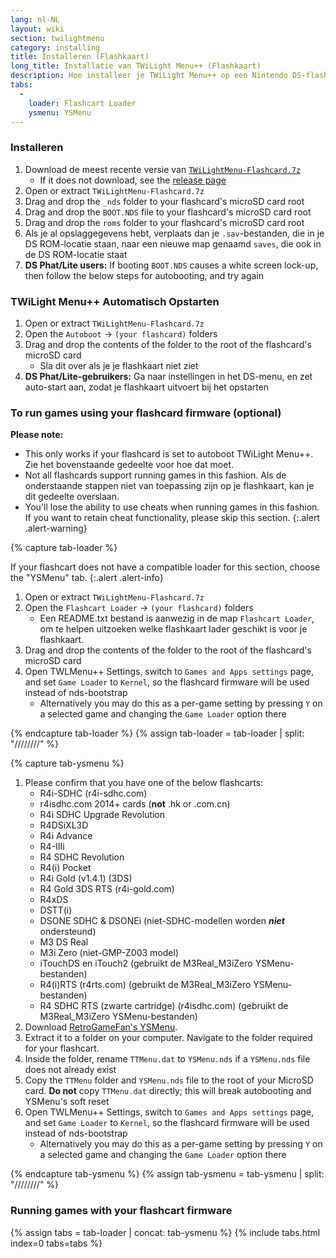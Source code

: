 ```yaml
---
lang: nl-NL
layout: wiki
section: twilightmenu
category: installing
title: Installeren (Flashkaart)
long_title: Installatie van TWiLight Menu++ (Flashkaart)
description: Hoe installeer je TWiLight Menu++ op een Nintendo DS-flashkaart
tabs:
  - 
    loader: Flashcart Loader
    ysmenu: YSMenu
---
```


### Installeren
1. Download de meest recente versie van [`TWiLightMenu-Flashcard.7z`](https://github.com/DS-Homebrew/TWiLightMenu/releases/latest/download/TWiLightMenu-Flashcard.7z)
    - If it does not download, see the [release page](https://github.com/DS-Homebrew/TWiLightMenu/releases/latest)
1. Open or extract `TWiLightMenu-Flashcard.7z`
1. Drag and drop the `_nds` folder to your flashcard's microSD card root
1. Drag and drop the `BOOT.NDS` file to your flashcard's microSD card root
1. Drag and drop the `roms` folder to your flashcard's microSD card root
1. Als je al opslaggegevens hebt, verplaats dan je `.sav`-bestanden, die in je DS ROM-locatie staan, naar een nieuwe map genaamd `saves`, die ook in de DS ROM-locatie staat
1. **DS Phat/Lite users:** If booting `BOOT.NDS` causes a white screen lock-up, then follow the below steps for autobooting, and try again

### TWiLight Menu++ Automatisch Opstarten
1. Open or extract `TWiLightMenu-Flashcard.7z`
1. Open the `Autoboot` -> `(your flashcard)` folders
1. Drag and drop the contents of the folder to the root of the flashcard's microSD card
    - Sla dit over als je je flashkaart niet ziet
1. **DS Phat/Lite-gebruikers:** Ga naar instellingen in het DS-menu, en zet auto-start aan, zodat je flashkaart uitvoert bij het opstarten

### To run games using your flashcard firmware (optional)

**Please note:**
- This only works if your flashcard is set to autoboot TWiLight Menu++. Zie het bovenstaande gedeelte voor hoe dat moet.
- Not all flashcards support running games in this fashion. Als de onderstaande stappen niet van toepassing zijn op je flashkaart, kan je dit gedeelte overslaan.
- You'll lose the ability to use cheats when running games in this fashion. If you want to retain cheat functionality, please skip this section.
{:.alert .alert-warning}

{% capture tab-loader %}

If your flashcart does not have a compatible loader for this section, choose the "YSMenu" tab.
{:.alert .alert-info}

1. Open or extract `TWiLightMenu-Flashcard.7z`
1. Open the `Flashcart Loader` -> `(your flashcard)` folders
    - Een README.txt bestand is aanwezig in de map `Flashcart Loader`, om te helpen uitzoeken welke flashkaart lader geschikt is voor je flashkaart.
1. Drag and drop the contents of the folder to the root of the flashcard's microSD card
1. Open TWLMenu++ Settings, switch to `Games and Apps settings` page, and set `Game Loader` to `Kernel`, so the flashcard firmware will be used instead of nds-bootstrap
    - Alternatively you may do this as a per-game setting by pressing `Y` on a selected game and changing the `Game Loader` option there

{% endcapture tab-loader %}
{% assign tab-loader = tab-loader | split: "////////" %}

{% capture tab-ysmenu %}

1. Please confirm that you have one of the below flashcarts:
    - R4i-SDHC (r4i-sdhc.com)
    - r4isdhc.com 2014+ cards (**not** .hk or .com.cn)
    - R4i SDHC Upgrade Revolution
    - R4DSiXL3D
    - R4i Advance
    - R4-IIIi
    - R4 SDHC Revolution
    - R4(i) Pocket
    - R4i Gold (v1.4.1) (3DS)
    - R4 Gold 3DS RTS (r4i-gold.com)
    - R4xDS
    - DSTT(i)
    - DSONE SDHC & DSONEi (niet-SDHC-modellen worden ***niet*** ondersteund)
    - M3 DS Real
    - M3i Zero (niet-GMP-Z003 model)
    - iTouchDS en iTouch2 (gebruikt de M3Real_M3iZero YSMenu-bestanden)
    - R4(i)RTS (r4rts.com) (gebruikt de M3Real_M3iZero YSMenu-bestanden)
    - R4 SDHC RTS (zwarte cartridge) (r4isdhc.com) (gebruikt de M3Real_M3iZero YSMenu-bestanden)
1. Download [RetroGameFan's YSMenu](https://gbatemp.net/download/35737/).
1. Extract it to a folder on your computer. Navigate to the folder required for your flashcart.
1. Inside the folder, rename `TTMenu.dat` to `YSMenu.nds` if a `YSMenu.nds` file does not already exist
1. Copy the `TTMenu` folder and `YSMenu.nds` file to the root of your MicroSD card. **Do not** copy `TTMenu.dat` directly; this will break autobooting and YSMenu's soft reset
1. Open TWLMenu++ Settings, switch to `Games and Apps settings` page, and set `Game Loader` to `Kernel`, so the flashcard firmware will be used instead of nds-bootstrap
    - Alternatively you may do this as a per-game setting by pressing `Y` on a selected game and changing the `Game Loader` option there

{% endcapture tab-ysmenu %}
{% assign tab-ysmenu = tab-ysmenu | split: "////////" %}

### Running games with your flashcart firmware
{% assign tabs = tab-loader | concat: tab-ysmenu %}
{% include tabs.html index=0 tabs=tabs %}
